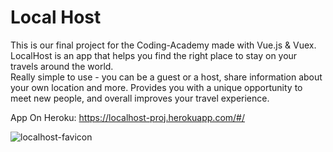 # Local Host

This is our final project for the Coding-Academy made with Vue.js & Vuex.    
LocalHost is an app that helps you find the right place to stay on your travels around the world.      
Really simple to use - you can be a guest or a host, share information about your own location and more. 
Provides you with a unique opportunity to meet new people, and overall improves your travel experience.    

App On Heroku: https://localhost-proj.herokuapp.com/#/

![localhost-favicon](https://user-images.githubusercontent.com/44683662/56475373-e7965200-648f-11e9-9f48-4ce110efc98a.png)

